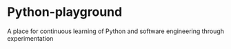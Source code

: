 # Python-playground
A place for continuous learning of Python and software engineering through experimentation
